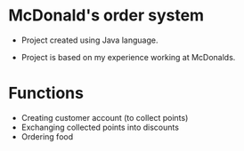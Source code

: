 # McDonald's order system

* Project created using Java language.

* Project is based on my experience working at McDonalds.


# Functions
* Creating customer account (to collect points)
* Exchanging collected points into discounts
* Ordering food
